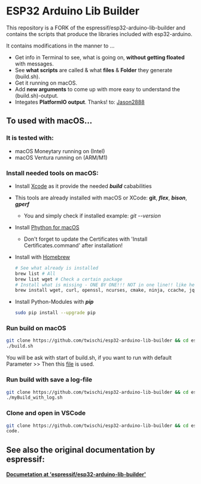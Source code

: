 # ESP32 Arduino Lib Builder

This repository is a FORK of the espressif/esp32-arduino-lib-builder and contains the scripts that produce the libraries included with esp32-arduino.

It contains modifications in the manner to ... 
* Get info in Terminal to see, what is going on, **without getting floated** with messages.
* See **what scripts** are called & what **files** & **Folder** they generate (build.sh).
* Get it running on macOS.
* Add **new arguments** to come up with more easy to understand the (build.sh)-output. 
* Integates **PlatformIO output**. Thanks! to: [Jason2888](https://github.com/Jason2866/esp32-arduino-lib-builder)

## To used with macOS...
### It is tested with:
* macOS Moneytary running on (Intel)
* macOS Ventura   running on (ARM/M1)

### Install needed tools on macOS:
* Install [Xcode](https://www.google.com/url?sa=t&source=web&rct=j&opi=89978449&url=https://apps.apple.com/us/app/xcode/id497799835%3Fmt%3D12&ved=2ahUKEwjwn4vkzqiGAxUahf0HHTb6CXQQFnoECBMQAQ&usg=AOvVaw2fEvMbfRtGhB4SPHYB54NX) as it provide the needed ***build*** cababilities
* This tools are already installed with macOS or XCode: **git**, ***flex***,  ***bison***, ***gperf*** <br/>
  - You and simply check if installed example: *git --version*
* Install [Phython for macOS](https://www.python.org/downloads)
  - Don't forget to update the Certificates with 'Install Certificates.command' after installation!
* Install with [Homebrew](https://brew.sh)
  ```bash 
  # See what already is installed 
  brew list # All
  brew list wget # Check a certain package
  # Install what is missing - ONE BY ONE!!! NOT in one line!! like here.. 
  brew install wget, curl, openssl, ncurses, cmake, ninja, ccache, jq, gsed, gawk, dfu-util
  ```

* Install Python-Modules with ***pip***
    ```bash
    sudo pip install --upgrade pip
    ```

### Run build on macOS

```bash
git clone https://github.com/twischi/esp32-arduino-lib-builder && cd esp32-arduino-lib-builder
./build.sh
```

You will be ask with start of build.sh, if you want to run with default Parameter >> Then this [file](https://github.com/twischi/esp32-arduino-lib-builder/blob/master/setMyParameters.sh) is used. 


### Run build with save a log-file

  ```bash
  git clone https://github.com/twischi/esp32-arduino-lib-builder && cd esp32-arduino-lib-builder
  ./myBuild_with_log.sh
  ```

### Clone and open in VSCode

  ```bash
  git clone https://github.com/twischi/esp32-arduino-lib-builder && cd esp32-arduino-lib-builder
  code. 
  ```

## See also the original documentation by espressif:

#### [ Documetation at 'espressif/esp32-arduino-lib-builder'](https://github.com/espressif/esp32-arduino-lib-builder)